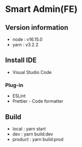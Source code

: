 # Smart Admin(FE)

## Version information
- node : v16.15.0
- yarn : v3.2.2

## Install IDE
- Visual Studio Code

### Plug-in
- ESLint
- Prettier - Code formatter

## Build
- local : yarn start
- dev : yarn build:dev
- product : yarn build:prod